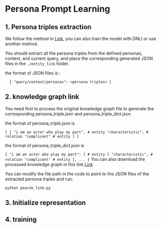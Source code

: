 # Persona Prompt Learning

## 1. Persona triples extraction
We follow the method in [Link](https://ojs.aaai.org/index.php/AAAI/article/view/26545), you can also train the model with DNLI or use another method.

You should extract all the persona triples from the defined personas, context, and current query, and place the corresponding generated JSON files in the `./entity_link` folder.

the format of JSON files is :

`  
{
  "query/context/personas": <persona triples>
}
`
## 2. knowledge graph link
You need first to process the original knowledge graph file to generate the corresponding persona_triple.json and persona_triple_dict.json

the format of persona_triple.json is 

`
[
   [
        "i am an actor who play my part", # entity
        "characteristic", # relation
        "complicent" # entity
    ]
]
`

the format of persona_triple_dict.json is 

`
{
  "i am an actor who play my part": [ # entity
        [
            "characteristic", # relation
            "complicent" # entity
        ],
        ...
}
`
You can also download the processed knowledge graph in this link [Link]()


You can modify the file path in the code to point to the JSON files of the extracted persona triples and run:

`python peacok_link.py`
## 3. Initialize representation 

## 4. training

